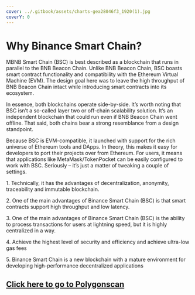 ```yaml
---
cover: ../.gitbook/assets/charts-gea28046f3_1920(1).jpg
coverY: 0
---
```


# Why Binance Smart Chain?

MBNB Smart Chain (BSC) is best described as a blockchain that runs in parallel to the BNB Beacon Chain. Unlike BNB Beacon Chain, BSC boasts smart contract functionality and compatibility with the Ethereum Virtual Machine (EVM). The design goal here was to leave the high throughput of BNB Beacon Chain intact while introducing smart contracts into its ecosystem.

In essence, both blockchains operate side-by-side. It’s worth noting that BSC isn’t a so-called layer two or off-chain scalability solution. It’s an independent blockchain that could run even if BNB Beacon Chain went offline. That said, both chains bear a strong resemblance from a design standpoint.

Because BSC is EVM-compatible, it launched with support for the rich universe of Ethereum tools and DApps. In theory, this makes it easy for developers to port their projects over from Ethereum. For users, it means that applications like MetaMask/TokenPocket can be easily configured to work with BSC. Seriously – it’s just a matter of tweaking a couple of settings.

1\. Technically, it has the advantages of decentralization, anonymity, traceability and immutable blockchain.

2\. One of the main advantages of Binance Smart Chain (BSC) is that smart contracts support high throughput and low latency.

3\. One of the main advantages of Binance Smart Chain (BSC) is the ability to process transactions for users at lightning speed, but it is highly centralized in a way.

4\. Achieve the highest level of security and efficiency and achieve ultra-low gas fees

5\. Binance Smart Chain is a new blockchain with a mature environment for developing high-performance decentralized applications

## &#x20;[Click here to go to Polygonscan](https://polygonscan.com/)&#x20;
